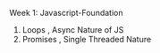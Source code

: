 Week 1: Javascript-Foundation

1) Loops , Async Nature of JS
2) Promises , Single Threaded Nature
   
